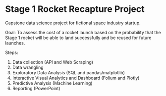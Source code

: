 # Stage 1 Rocket Recapture Project

Capstone data science project for fictional space industry startup.

Goal: To assess the cost of a rocket launch based on the probability that the Stage 1 rocket will be able to land successfully and be reused for future launches.

Steps:
1) Data collection (API and Web Scraping)
2) Data wrangling
3) Exploratory Data Analysis (SQL and pandas/matplotlib)
4) Interactive Visual Analytics and Dashboard (Folium and Plotly)
5) Predictive Analysis (Machine Learning)
6) Reporting (PowerPoint)
